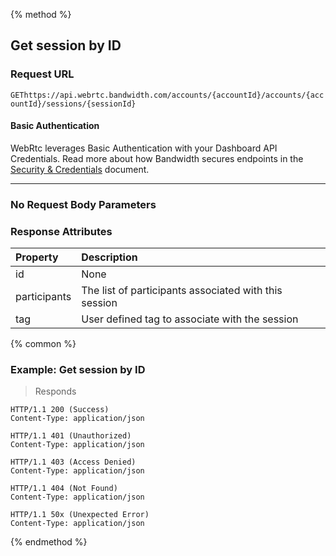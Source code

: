 {% method %}

## Get session by ID


### Request URL

<code class="get">GET</code>`https://api.webrtc.bandwidth.com/accounts/{accountId}/accounts/{accountId}/sessions/{sessionId}`

#### Basic Authentication

WebRtc leverages Basic Authentication with your Dashboard API Credentials. Read more about how Bandwidth secures endpoints in the [Security & Credentials](../../../guides/accountCredentials.md) document.

---
### No Request Body Parameters


### Response Attributes
| Property                      | Description                                                                                         
|:------------------------------|:----------------------------------------------------------------------------------------------------
| id                            | None                                                                                                
| participants                  | The list of participants associated with this session                                               
| tag                           | User defined tag to associate with the session                                                      




{% common %}

### Example: Get session by ID



> Responds

```http
HTTP/1.1 200 (Success)
Content-Type: application/json
```

```http
HTTP/1.1 401 (Unauthorized)
Content-Type: application/json
```

```http
HTTP/1.1 403 (Access Denied)
Content-Type: application/json
```

```http
HTTP/1.1 404 (Not Found)
Content-Type: application/json
```

```http
HTTP/1.1 50x (Unexpected Error)
Content-Type: application/json
```
{% endmethod %}
